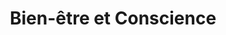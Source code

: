---
title: "Bien-être et Conscience"
url: /aix-les-bains/bien-etre-et-conscience/
shop: Kosmetik
---